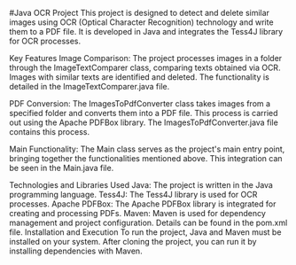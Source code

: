 
#Java OCR Project
This project is designed to detect and delete similar images using OCR (Optical Character Recognition) technology and write them to a PDF file. It is developed in Java and integrates the Tess4J library for OCR processes.

Key Features
Image Comparison: The project processes images in a folder through the ImageTextComparer class, comparing texts obtained via OCR. Images with similar texts are identified and deleted. The functionality is detailed in the ImageTextComparer.java file.

PDF Conversion: The ImagesToPdfConverter class takes images from a specified folder and converts them into a PDF file. This process is carried out using the Apache PDFBox library. The ImagesToPdfConverter.java file contains this process.

Main Functionality: The Main class serves as the project's main entry point, bringing together the functionalities mentioned above. This integration can be seen in the Main.java file.

Technologies and Libraries Used
Java: The project is written in the Java programming language.
Tess4J: The Tess4J library is used for OCR processes.
Apache PDFBox: The Apache PDFBox library is integrated for creating and processing PDFs.
Maven: Maven is used for dependency management and project configuration. Details can be found in the pom.xml file.
Installation and Execution
To run the project, Java and Maven must be installed on your system. After cloning the project, you can run it by installing dependencies with Maven.
